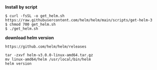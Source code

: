 **Install by script**
```
$ curl -fsSL -o get_helm.sh https://raw.githubusercontent.com/helm/helm/main/scripts/get-helm-3
$ chmod 700 get_helm.sh
$ ./get_helm.sh
```
**download helm version**
```
https://github.com/helm/helm/releases
```
```
tar -zxvf helm-v3.0.0-linux-amd64.tar.gz
mv linux-amd64/helm /usr/local/bin/helm
helm version
```

